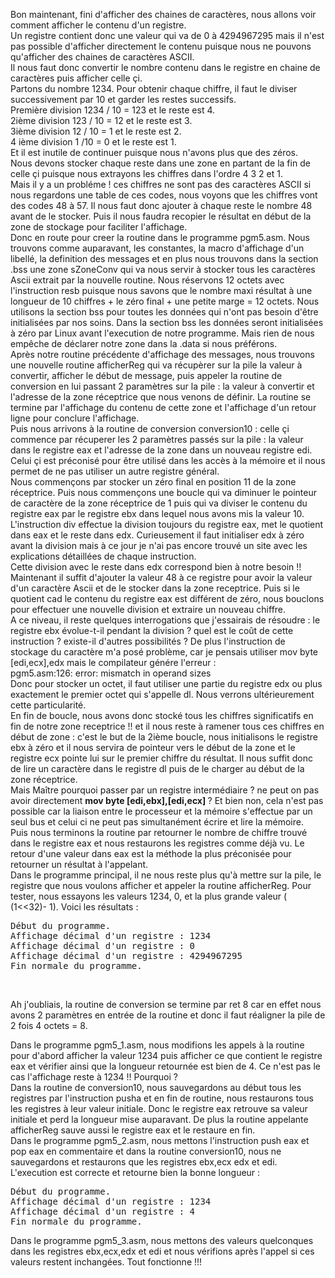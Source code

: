 Bon maintenant, fini d'afficher des chaines de caractères, nous allons voir comment afficher le contenu d'un registre.<br>
Un registre contient donc une valeur qui va de 0 à 4294967295 mais il n'est pas possible d'afficher directement le contenu puisque nous ne pouvons qu'afficher des chaines de caractères ASCII. <br>
Il nous faut donc convertir le nombre contenu dans le registre en chaine de caractères puis afficher celle çi.<br>
Partons du nombre 1234. Pour obtenir chaque chiffre, il faut le diviser successivement par 10 et garder les restes successifs. <br>
Première division 1234 / 10 = 123 et le reste est 4. <br>
2ième division 123 / 10 = 12 et le reste est 3. <br>
3ième division 12 / 10 = 1 et le reste est 2. <br>
4 ième division 1 /10  = 0 et le reste est 1. <br>
Et il est inutile de continuer puisque nous n'avons plus que des zéros. <br>
Nous devons stocker chaque reste dans une zone en partant de la fin de celle çi puisque nous extrayons les chiffres dans l'ordre 4 3 2 et 1.<br>
Mais il y a un probléme ! ces chiffres ne sont pas des caractères ASCII si nous regardons une table de ces codes, nous voyons que les chiffres vont des codes 48 à 57. Il nous faut donc ajouter à chaque reste le nombre 48 avant de le stocker.
Puis il nous faudra recopier le résultat en début de la zone de stockage pour faciliter l'affichage. <br>
Donc en route pour creer la routine dans le programme pgm5.asm. Nous trouvons comme auparavant, les constantes, la macro d'affichage d'un libellé, la definition des messages et en plus nous trouvons dans la section .bss une zone sZoneConv qui va nous servir à stocker tous les caractères Ascii extrait par la nouvelle routine. Nous réservons 12 octets avec l'instruction resb puisque nous savons que le nombre maxi résultat à une longueur de 10 chiffres + le zéro final + une petite marge = 12 octets.
Nous utilisons la section bss pour toutes les données qui n'ont pas besoin d'être initialisées par nos soins. Dans la section bss les données seront initialisées à zéro par Linux avant l'execution de notre programme. Mais rien de nous empêche de déclarer notre zone dans la .data si nous préférons.<br>
Après notre routine précédente d'affichage des messages, nous trouvons une nouvelle routine afficherReg qui va récupèrer sur la pile la valeur à convertir, afficher le début de message, puis appeler la routine de conversion en lui passant 2 paramètres sur la pile : la valeur à convertir et l'adresse de la zone réceptrice que nous venons de définir. La routine se termine par l'affichage du contenu de cette zone et l'affichage d'un retour ligne pour conclure l'affichage.<br>
Puis nous arrivons à la routine de conversion conversion10 : celle çi commence par récuperer les 2 paramètres passés sur la pile : la valeur dans le registre eax et l'adresse de la zone dans un nouveau registre edi. Celui çi est préconisé pour être utilisé dans les accès à la mémoire et il nous permet de ne pas utiliser un autre registre général.<br>
Nous commençons par stocker un zéro final en position 11 de la zone réceptrice. Puis nous commençons une boucle qui va diminuer le pointeur de caractère de la zone réceptrice de 1 puis qui va diviser le contenu du registre eax par le registre ebx dans lequel nous avons mis la valeur 10. L'instruction div effectue la division toujours du registre eax, met le quotient dans eax et le reste dans edx. Curieusement il faut initialiser edx à zéro avant la division mais à ce jour je n'ai pas encore trouvé un site avec les explications détaillées de chaque instruction. <br>
Cette division avec le reste dans edx correspond bien à notre besoin !! Maintenant il suffit d'ajouter la valeur 48 à ce registre pour avoir la valeur d'un caractère Ascii et de le stocker dans la zone receptrice. Puis si le quotient cad le contenu du registre eax est différent de zéro, nous bouclons pour effectuer une nouvelle division et extraire un nouveau chiffre. <br>
A ce niveau, il reste quelques interrogations que j'essairais de résoudre : le registre ebx évolue-t-il pendant la division ? quel est le coût de cette instruction ? existe-il d'autres possibilités ?
De plus l'instruction de stockage du caractère m'a posé problème, car je pensais utiliser mov byte [edi,ecx],edx mais le compilateur génére l'erreur : <br>
pgm5.asm:126: error: mismatch in operand sizes <br>
Donc pour stocker un octet, il faut utiliser une partie du registre edx ou plus exactement le premier octet  qui s'appelle dl. Nous verrons ultérieurement cette particularité.<br>
En fin de boucle, nous avons donc stocké tous les chiffres significatifs en fin de notre zone receptrice !! et il nous reste à ramener tous ces chiffres en début de zone : c'est le but de la 2ième boucle, nous initialisons le registre ebx à zéro et il nous servira de pointeur vers le début de la zone et le registre ecx pointe lui sur le premier chiffre du résultat. Il nous suffit donc de lire un caractère dans le registre dl puis de le charger au début de la zone réceptrice.<br>
Mais Maître pourquoi passer par un registre intermédiaire ? ne peut on pas avoir directement <b>mov byte [edi,ebx],[edi,ecx] </b>?
Et bien non, cela n'est pas possible car la liaison entre le processeur et la mémoire s'effectue par un seul bus et celui ci ne peut pas simultanément écrire et lire la mémoire.<br>
Puis nous terminons la routine par retourner le nombre de chiffre trouvé dans le registre eax et nous restaurons les registres comme déjà vu. Le retour d'une valeur dans eax est la méthode la plus préconisée pour retourner un résultat à l'appelant.<br>
Dans le programme principal, il ne nous reste plus qu'à mettre sur la pile, le registre que nous voulons afficher et appeler la routine afficherReg. Pour tester, nous essayons les valeurs 1234, 0, et la plus grande valeur ( (1<<32)- 1).
Voici les résultats :
<pre>
Début du programme.
Affichage décimal d'un registre : 1234
Affichage décimal d'un registre : 0
Affichage décimal d'un registre : 4294967295
Fin normale du programme.
</pre><br>
Ah j'oubliais, la routine de conversion se termine par ret 8  car en effet nous avons 2 paramètres en entrée de la routine et donc il faut réaligner la pile de 2 fois 4 octets = 8. <br>

Dans le programme pgm5_1.asm, nous modifions les appels à la routine pour d'abord afficher la valeur 1234 puis afficher ce que contient le registre eax et vérifier ainsi que la longueur retournée est bien de 4. Ce n'est pas le cas l'affichage reste à 1234 !! Pourquoi ? <br>
Dans la routine de conversion10, nous sauvegardons au début tous les registres par l'instruction pusha et en fin de routine, nous restaurons tous les registres à leur valeur initiale. Donc le registre eax retrouve sa valeur initiale et perd la longueur mise auparavant. De plus la routine appelante afficherReg sauve aussi le registre eax et le restaure en fin.<br>
Dans le programme pgm5_2.asm, nous mettons l'instruction push eax et pop eax en commentaire et dans la routine conversion10, nous ne sauvegardons et restaurons que les registres ebx,ecx edx et edi. <br>
L'execution est correcte et  retourne bien la bonne longueur :
<pre>
Début du programme.
Affichage décimal d'un registre : 1234
Affichage décimal d'un registre : 4
Fin normale du programme.
</pre>
Dans le programme pgm5_3.asm, nous mettons des valeurs quelconques dans les registres ebx,ecx,edx et edi et nous vérifions après l'appel si ces valeurs restent inchangées. Tout fonctionne !!! <br> 







